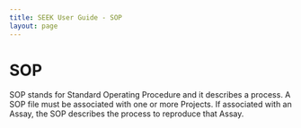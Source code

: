 ```yaml
---
title: SEEK User Guide - SOP
layout: page
---
```


# SOP

SOP stands for Standard Operating Procedure and it describes a process. A SOP file must be associated with one or more Projects. If associated with an Assay, the SOP describes the process to reproduce that Assay.